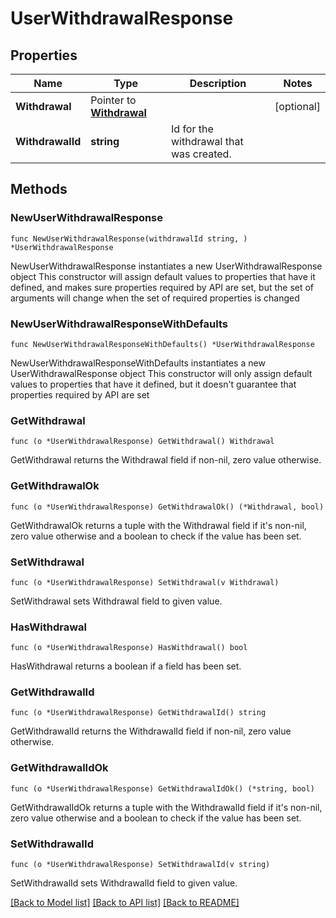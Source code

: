 # UserWithdrawalResponse

## Properties

Name | Type | Description | Notes
------------ | ------------- | ------------- | -------------
**Withdrawal** | Pointer to [**Withdrawal**](Withdrawal.md) |  | [optional] 
**WithdrawalId** | **string** | Id for the withdrawal that was created. | 

## Methods

### NewUserWithdrawalResponse

`func NewUserWithdrawalResponse(withdrawalId string, ) *UserWithdrawalResponse`

NewUserWithdrawalResponse instantiates a new UserWithdrawalResponse object
This constructor will assign default values to properties that have it defined,
and makes sure properties required by API are set, but the set of arguments
will change when the set of required properties is changed

### NewUserWithdrawalResponseWithDefaults

`func NewUserWithdrawalResponseWithDefaults() *UserWithdrawalResponse`

NewUserWithdrawalResponseWithDefaults instantiates a new UserWithdrawalResponse object
This constructor will only assign default values to properties that have it defined,
but it doesn't guarantee that properties required by API are set

### GetWithdrawal

`func (o *UserWithdrawalResponse) GetWithdrawal() Withdrawal`

GetWithdrawal returns the Withdrawal field if non-nil, zero value otherwise.

### GetWithdrawalOk

`func (o *UserWithdrawalResponse) GetWithdrawalOk() (*Withdrawal, bool)`

GetWithdrawalOk returns a tuple with the Withdrawal field if it's non-nil, zero value otherwise
and a boolean to check if the value has been set.

### SetWithdrawal

`func (o *UserWithdrawalResponse) SetWithdrawal(v Withdrawal)`

SetWithdrawal sets Withdrawal field to given value.

### HasWithdrawal

`func (o *UserWithdrawalResponse) HasWithdrawal() bool`

HasWithdrawal returns a boolean if a field has been set.

### GetWithdrawalId

`func (o *UserWithdrawalResponse) GetWithdrawalId() string`

GetWithdrawalId returns the WithdrawalId field if non-nil, zero value otherwise.

### GetWithdrawalIdOk

`func (o *UserWithdrawalResponse) GetWithdrawalIdOk() (*string, bool)`

GetWithdrawalIdOk returns a tuple with the WithdrawalId field if it's non-nil, zero value otherwise
and a boolean to check if the value has been set.

### SetWithdrawalId

`func (o *UserWithdrawalResponse) SetWithdrawalId(v string)`

SetWithdrawalId sets WithdrawalId field to given value.



[[Back to Model list]](../README.md#documentation-for-models) [[Back to API list]](../README.md#documentation-for-api-endpoints) [[Back to README]](../README.md)


